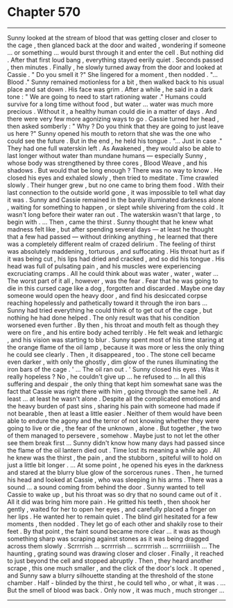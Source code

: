 
# Chapter 570


---

Sunny looked at the stream of blood that was getting closer and closer to the cage , then glanced back at the door and waited , wondering if someone … or something … would burst through it and enter the cell .
But nothing did . After that first loud bang , everything stayed eerily quiet . Seconds passed , then minutes . Finally , he slowly turned away from the door and looked at Cassie .
" Do you smell it ?"
She lingered for a moment , then nodded .
"... Blood ."
Sunny remained motionless for a bit , then walked back to his usual place and sat down . His face was grim . After a while , he said in a dark tone :
" We are going to need to start rationing water ."
Humans could survive for a long time without food , but water … water was much more precious . Without it , a healthy human could die in a matter of days .
And there were very few more agonizing ways to go .
Cassie turned her head , then asked somberly :
" Why ? Do you think that they are going to just leave us here ?"
Sunny opened his mouth to retorn that she was the one who could see the future . But in the end , he held his tongue .
"... Just in case ."
They had one full waterskin left . As Awakened , they would also be able to last longer without water than mundane humans — especially Sunny , whose body was strengthened by three cores , Blood Weave , and his shadows .
But would that be long enough ?
There was no way to know .
He closed his eyes and exhaled slowly , then tried to meditate .
Time crawled slowly . Their hunger grew , but no one came to bring them food . With their last connection to the outside world gone , it was impossible to tell what day it was . Sunny and Cassie remained in the barely illuminated darkness alone , waiting for something to happen , or slept while shivering from the cold .
It wasn't long before their water ran out . The waterskin wasn't that large , to begin with .
... Then , came the thirst .
Sunny thought that he knew what madness felt like , but after spending several days — at least he thought that a few had passed — without drinking anything , he learned that there was a completely different realm of crazed delirium .
The feeling of thirst was absolutely maddening , torturous , and suffocating . His throat hurt as if it was being cut , his lips had dried and cracked , and so did his tongue . His head was full of pulsating pain , and his muscles were experiencing excruciating cramps . All he could think about was water , water , water …
The worst part of it all , however , was the fear . Fear that he was going to die in this cursed cage like a dog , forgotten and discarded . Maybe one day someone would open the heavy door , and find his desiccated corpse reaching hopelessly and pathetically toward it through the iron bars …
Sunny had tried everything he could think of to get out of the cage , but nothing he had done helped . The only result was that his condition worsened even further .
By then , his throat and mouth felt as though they were on fire , and his entire body ached terribly . He felt weak and lethargic , and his vision was starting to blur . Sunny spent most of his time staring at the orange flame of the oil lamp , because it was more or less the only thing he could see clearly .
Then , it disappeared , too .
The stone cell became even darker , with only the ghostly , dim glow of the runes illuminating the iron bars of the cage .
' ... The oil ran out . '
Sunny closed his eyes .
Was it really hopeless ?
No , he couldn't give up … he refused to …
In all this suffering and despair , the only thing that kept him somewhat sane was the fact that Cassie was right there with him , going through the same hell . At least … at least he wasn't alone .
Despite all the complicated emotions and the heavy burden of past sins , sharing his pain with someone had made if not bearable , then at least a little easier . Neither of them would have been able to endure the agony and the terror of not knowing whether they were going to live or die , the fear of the unknown , alone . But together , the two of them managed to persevere , somehow . Maybe just to not let the other see them break first …
Sunny didn't know how many days had passed since the flame of the oil lantern died out . Time lost its meaning a while ago . All he knew was the thirst , the pain , and the stubborn , spiteful will to hold on just a little bit longer .
… At some point , he opened his eyes in the darkness and stared at the blurry blue glow of the sorcerous runes . Then , he turned his head and looked at Cassie , who was sleeping in his arms .
There was a sound … a sound coming from behind the door .
Sunny wanted to tell Cassie to wake up , but his throat was so dry that no sound came out of it . All it did was bring him more pain . He gritted his teeth , then shook her gently , waited for her to open her eyes , and carefully placed a finger on her lips .
He wanted her to remain quiet .
The blind girl hesitated for a few moments , then nodded .
They let go of each other and shakily rose to their feet . By that point , the faint sound became more clear … it was as though something sharp was scraping against stones as it was being dragged across them slowly .
Scrrrrish … scrrrrish … scrrrrrish … scrrrriiiiish ...
The haunting , grating sound was drawing closer and closer .
Finally , it reached to just beyond the cell and stopped abruptly . Then , they heard another scrape , this one much smaller , and the click of the door's lock .
It opened , and Sunny saw a blurry silhouette standing at the threshold of the stone chamber . Half - blinded by the thirst , he could tell who , or what , it was .
... But the smell of blood was back .
Only now , it was much , much stronger …

---

